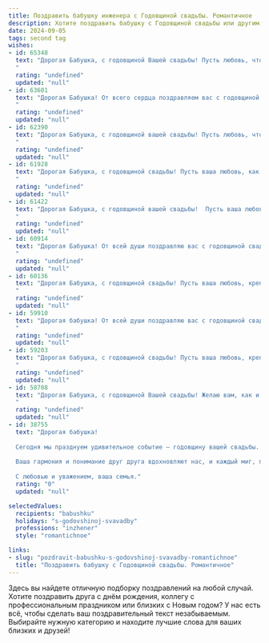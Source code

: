 ```yaml
---
title: Поздравить бабушку инженера с Годовщиной свадьбы. Романтичное
description: Хотите поздравить бабушку с Годовщиной свадьбы или другим праздником? Наш ИИ создаст незабываемое поздравление, а вы обязательно выделитесь среди других.  
date: 2024-09-05
tags: second tag
wishes:
- id: 65348
  text: "Дорогая Бабушка, с годовщиной Вашей свадьбы! Пусть любовь, что вы храните долгие годы,  будет вечной искрой, согревающей ваши сердца. Вы – настоящая инженерная пара, сконструировавшая крепкий и прочный союз,  в котором царят нежность и забота.  Желаю вам  еще многих счастливых лет, наполненных радостью,  взаимопониманием и  любви!
  "
  rating: "undefined"
  updated: "null"
- id: 63601
  text: "Дорогая Бабушка! От всего сердца поздравляем вас с годовщиной свадьбы! Как прекрасно, что ваши инженерные таланты нашли свой идеальный сплав в любви, прочной и долговечной, как самый надежный мост! Желаем вам крепкого здоровья, безграничного счастья и еще долгих лет, согретых теплом вашей любви!
  "
  rating: "undefined"
  updated: "null"
- id: 62390
  text: "Дорогая Бабушка, с годовщиной вашей свадьбы! Пусть любовь, что вы так трепетно берегли долгие годы, и дальше цветет яркими красками. Вы - образец преданности и нежности, и ваш союз - вдохновение для всех нас. Пусть каждый новый день  будет полон радости, тепла и взаимного понимания, как в те замечательные дни, когда вы только начинали свой путь вместе. Счастья вам, любви и долгих лет совместной жизни!
  "
  rating: "undefined"
  updated: "null"
- id: 61928
  text: "Дорогая Бабушка, с годовщиной свадьбы! Пусть ваша любовь, как крепкий инженерный проект, стоит на прочном фундаменте уважения, заботы и нежности. Счастья вам, долгих лет совместной жизни и таких же ярких, как ваша любовь, юбилеев!
  "
  rating: "undefined"
  updated: "null"
- id: 61422
  text: "Дорогая Бабушка, с годовщиной вашей свадьбы!  Пусть ваша любовь, крепкая как сталь, которую вы, инженер,  так хорошо знаете,  и яркая, как солнечный свет,  радует вас еще долгие годы.
  "
  rating: "undefined"
  updated: "null"
- id: 60914
  text: "Дорогая Бабушка! От всей души поздравляю вас с годовщиной свадьбы! Пусть в этот день, наполненный любовью и нежностью, ваши сердца забьются в унисон, как в тот день, когда вы сказали свое \"да\" друг другу. Вы - настоящая история любви, вдохновляющая нас на верность и преданность. Желаю вам ещё долгих лет счастья и процветания, окружённых любовью и заботой ваших близких!
  "
  rating: "undefined"
  updated: "null"
- id: 60136
  text: "Дорогая Бабушка, с годовщиной свадьбы! Пусть ваша любовь, крепкая и нежная, как мост, построенный умелыми руками инженера, будет вечной и радостной!
  "
  rating: "undefined"
  updated: "null"
- id: 59910
  text: "Дорогая бабушка! От всей души поздравляю вас с годовщиной свадьбы! Вы, как два инженера, всю жизнь строили крепкий фундамент любви, неустанно работая над своим счастьем. Ваши чувства, подобно прекрасному механизму, отлаженному и гармоничному, проходят проверку временем и только крепнут с каждым днем. Пусть ваш союз всегда будет примером верности, мудрости и неиссякающей любви!
  "
  rating: "undefined"
  updated: "null"
- id: 59203
  text: "Дорогая бабушка, с годовщиной свадьбы! Пусть ваша любовь, крепкая, как сталь, которую вы, инженер, так хорошо знаете, будет сиять ещё ярче с каждым годом. Желаю вам долгих лет счастья, нежности и взаимного тепла!
  "
  rating: "undefined"
  updated: "null"
- id: 58708
  text: "Дорогая Бабушка, с годовщиной Вашей свадьбы! Желаю вам, как и в день вашей первой встречи, быть окруженными любовью и счастьем, а ваши руки, которые всегда умели создавать нечто прекрасное, не уставали творить чудеса!
  "
  rating: "undefined"
  updated: "null"
- id: 38755
  text: "Дорогая бабушка!
  
  Сегодня мы празднуем удивительное событие – годовщину вашей свадьбы. С каждым годом ваша любовь становится только крепче, и, как опытный инженер, вы строите не только красивые воспоминания, но и надежный фундамент семейного счастья.
  
  Ваша гармония и понимание друг друга вдохновляют нас, и каждый миг, проведенный вместе, словно задание, выполненное с блеском. Желаю вам здоровья, радости и долгих лет в объятиях друг друга. Пусть ваша жизнь будет наполнена яркими моментами, как великолепный чертеж, где каждая линия – это ваша история любви.
  
  С любовью и уважением, ваша семья."
  rating: "0"
  updated: "null"

selectedValues:
  recipients: "babushku"
  holidays: "s-godovshinoj-svavadby"
  professions: "inzhener"
  style: "romantichnoe"

links:
- slug: "pozdravit-babushku-s-godovshinoj-svavadby-romantichnoe"
  title: "Поздравить бабушку с Годовщиной свадьбы. Романтичное"
---
```


Здесь вы найдете отличную подборку поздравлений на любой случай. 
Хотите поздравить друга с днём рождения, коллегу с профессиональным праздником или близких с Новым годом? У нас есть всё, чтобы сделать ваш поздравительный текст незабываемым. Выбирайте нужную категорию и находите лучшие слова для ваших близких и друзей!
